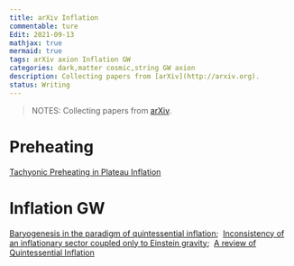 ```yaml
---
title: arXiv Inflation
commentable: ture
Edit: 2021-09-13
mathjax: true
mermaid: true
tags: arXiv axion Inflation GW 
categories: dark,matter cosmic,string GW axion
description: Collecting papers from [arXiv](http://arxiv.org).
status: Writing
---
```

>NOTES: Collecting papers from [arXiv](http://arxiv.org).

# Preheating
[Tachyonic Preheating in Plateau Inflation](https://arxiv.org/pdf/2108.10767.pdf)

# Inflation GW
[Baryogenesis in the paradigm of quintessential inflation](https://arxiv.org/pdf/1908.03742.pdf);&nbsp;&nbsp;[Inconsistency of an inflationary sector coupled only to Einstein gravity](https://arxiv.org/pdf/1811.04093.pdf);&nbsp;&nbsp;[A review of Quintessential Inflation](https://arxiv.org/pdf/2108.11144.pdf)
